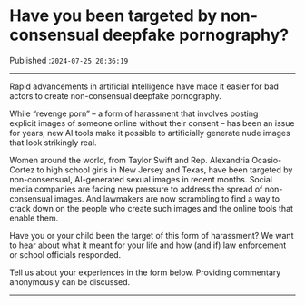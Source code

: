 # Have you been targeted by non-consensual deepfake pornography?

Published :`2024-07-25 20:36:19`

---

Rapid advancements in artificial intelligence have made it easier for bad actors to create non-consensual deepfake pornography.

While “revenge porn” – a form of harassment that involves posting explicit images of someone online without their consent – has been an issue for years, new AI tools make it possible to artificially generate nude images that look strikingly real.

Women around the world, from Taylor Swift and Rep. Alexandria Ocasio-Cortez to high school girls in New Jersey and Texas, have been targeted by non-consensual, AI-generated sexual images in recent months. Social media companies are facing new pressure to address the spread of non-consensual images. And lawmakers are now scrambling to find a way to crack down on the people who create such images and the online tools that enable them.

Have you or your child been the target of this form of harassment? We want to hear about what it meant for your life and how (and if) law enforcement or school officials responded.

Tell us about your experiences in the form below. Providing commentary anonymously can be discussed.

---


